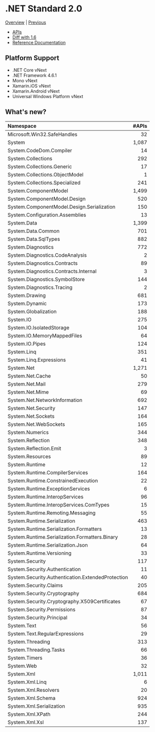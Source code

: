 # .NET Standard 2.0

[Overview](../versions.md) | [Previous](netstandard1.6.md)

* [APIs](netstandard2.0_ref.md)
* [Diff with 1.6](netstandard2.0_diff.md)
* [Reference Documentation](https://docs.microsoft.com/en-us/dotnet/api/?view=netstandard-2.0)

## Platform Support

* .NET Core vNext
* .NET Framework 4.6.1
* Mono vNext
* Xamarin.iOS vNext
* Xamarin.Android vNext
* Universal Windows Platform vNext

## What's new?

| Namespace                                         | #APIs |
|:--------------------------------------------------|------:|
| Microsoft.Win32.SafeHandles                       |    32 |
| System                                            | 1,087 |
| System.CodeDom.Compiler                           |    14 |
| System.Collections                                |   292 |
| System.Collections.Generic                        |    17 |
| System.Collections.ObjectModel                    |     1 |
| System.Collections.Specialized                    |   241 |
| System.ComponentModel                             | 1,499 |
| System.ComponentModel.Design                      |   520 |
| System.ComponentModel.Design.Serialization        |   150 |
| System.Configuration.Assemblies                   |    13 |
| System.Data                                       | 1,399 |
| System.Data.Common                                |   701 |
| System.Data.SqlTypes                              |   882 |
| System.Diagnostics                                |   772 |
| System.Diagnostics.CodeAnalysis                   |     2 |
| System.Diagnostics.Contracts                      |    89 |
| System.Diagnostics.Contracts.Internal             |     3 |
| System.Diagnostics.SymbolStore                    |   144 |
| System.Diagnostics.Tracing                        |     2 |
| System.Drawing                                    |   681 |
| System.Dynamic                                    |   173 |
| System.Globalization                              |   188 |
| System.IO                                         |   275 |
| System.IO.IsolatedStorage                         |   104 |
| System.IO.MemoryMappedFiles                       |    64 |
| System.IO.Pipes                                   |   124 |
| System.Linq                                       |   351 |
| System.Linq.Expressions                           |    41 |
| System.Net                                        | 1,271 |
| System.Net.Cache                                  |    50 |
| System.Net.Mail                                   |   279 |
| System.Net.Mime                                   |    69 |
| System.Net.NetworkInformation                     |   692 |
| System.Net.Security                               |   147 |
| System.Net.Sockets                                |   164 |
| System.Net.WebSockets                             |   165 |
| System.Numerics                                   |   344 |
| System.Reflection                                 |   348 |
| System.Reflection.Emit                            |     3 |
| System.Resources                                  |    89 |
| System.Runtime                                    |    12 |
| System.Runtime.CompilerServices                   |   164 |
| System.Runtime.ConstrainedExecution               |    22 |
| System.Runtime.ExceptionServices                  |     6 |
| System.Runtime.InteropServices                    |    96 |
| System.Runtime.InteropServices.ComTypes           |    15 |
| System.Runtime.Remoting.Messaging                 |    55 |
| System.Runtime.Serialization                      |   463 |
| System.Runtime.Serialization.Formatters           |    13 |
| System.Runtime.Serialization.Formatters.Binary    |    28 |
| System.Runtime.Serialization.Json                 |    64 |
| System.Runtime.Versioning                         |    33 |
| System.Security                                   |   117 |
| System.Security.Authentication                    |    11 |
| System.Security.Authentication.ExtendedProtection |    40 |
| System.Security.Claims                            |   205 |
| System.Security.Cryptography                      |   684 |
| System.Security.Cryptography.X509Certificates     |    67 |
| System.Security.Permissions                       |    87 |
| System.Security.Principal                         |    34 |
| System.Text                                       |    56 |
| System.Text.RegularExpressions                    |    29 |
| System.Threading                                  |   313 |
| System.Threading.Tasks                            |    66 |
| System.Timers                                     |    36 |
| System.Web                                        |    32 |
| System.Xml                                        | 1,011 |
| System.Xml.Linq                                   |     6 |
| System.Xml.Resolvers                              |    20 |
| System.Xml.Schema                                 |   924 |
| System.Xml.Serialization                          |   935 |
| System.Xml.XPath                                  |   244 |
| System.Xml.Xsl                                    |   137 |
